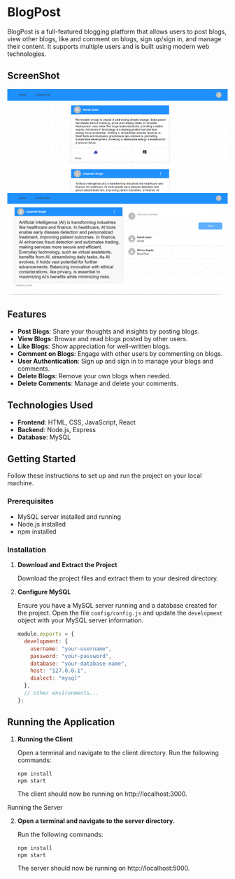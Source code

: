 # BlogPost

BlogPost is a full-featured blogging platform that allows users to post blogs, view other blogs, like and comment on blogs, sign up/sign in, and manage their content. It supports multiple users and is built using modern web technologies.

## ScreenShot
![Screen Shot](https://github.com/dhruvgupta2112/BLogPost/blob/main/Screenshot%202024-07-08%20161839.png "Optional title")
![Screen Shot](https://github.com/dhruvgupta2112/BLogPost/blob/main/Screenshot%202024-07-08%20162619.png "Optional title")

## Features

- **Post Blogs**: Share your thoughts and insights by posting blogs.
- **View Blogs**: Browse and read blogs posted by other users.
- **Like Blogs**: Show appreciation for well-written blogs.
- **Comment on Blogs**: Engage with other users by commenting on blogs.
- **User Authentication**: Sign up and sign in to manage your blogs and comments.
- **Delete Blogs**: Remove your own blogs when needed.
- **Delete Comments**: Manage and delete your comments.

## Technologies Used

- **Frontend**: HTML, CSS, JavaScript, React
- **Backend**: Node.js, Express
- **Database**: MySQL

## Getting Started

Follow these instructions to set up and run the project on your local machine.

### Prerequisites

- MySQL server installed and running
- Node.js installed
- npm installed

### Installation

1. **Download and Extract the Project**
   
   Download the project files and extract them to your desired directory.

2. **Configure MySQL**
   
   Ensure you have a MySQL server running and a database created for the project. Open the file `config/config.js` and update the `development` object with your MySQL server information.

   ```javascript
   module.exports = {
     development: {
       username: "your-username",
       password: "your-password",
       database: "your-database-name",
       host: "127.0.0.1",
       dialect: "mysql"
     },
     // other environments...
   };

## Running the Application

1. **Running the Client**

   Open a terminal and navigate to the client directory.
   Run the following commands:

   ```
   npm install
   npm start
   ```
   The client should now be running on http://localhost:3000.

Running the Server

2. **Open a terminal and navigate to the server directory.**

   Run the following commands:

   ```
   npm install
   npm start
   ```
   The server should now be running on http://localhost:5000.


